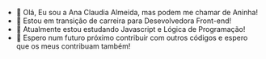 - 👋 Olá, Eu sou a Ana Claudia Almeida, mas podem me chamar de Aninha!
- 👀 Estou em transição de carreira para Desevolvedora Front-end!
- 🌱 Atualmente estou estudando Javascript e Lógica de Programação!
- 💞️ Espero num futuro próximo contribuir com outros códigos e espero que os meus contribuam também!


<!---
anaclaudia-almeida/anaclaudia-almeida is a ✨ special ✨ repository because its `README.md` (this file) appears on your GitHub profile.
You can click the Preview link to take a look at your changes.
--->
